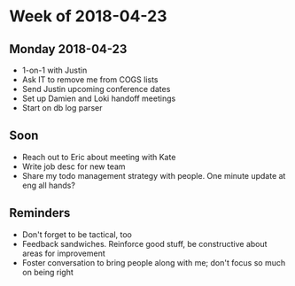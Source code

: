# Week of 2018-04-23

## Monday 2018-04-23
- 1-on-1 with Justin
- Ask IT to remove me from COGS lists
- Send Justin upcoming conference dates
- Set up Damien and Loki handoff meetings
- Start on db log parser

## Soon
- Reach out to Eric about meeting with Kate
- Write job desc for new team
- Share my todo management strategy with people. One minute update at eng all hands?

## Reminders
- Don't forget to be tactical, too
- Feedback sandwiches. Reinforce good stuff, be constructive about areas for improvement
- Foster conversation to bring people along with me; don't focus so much on being right
